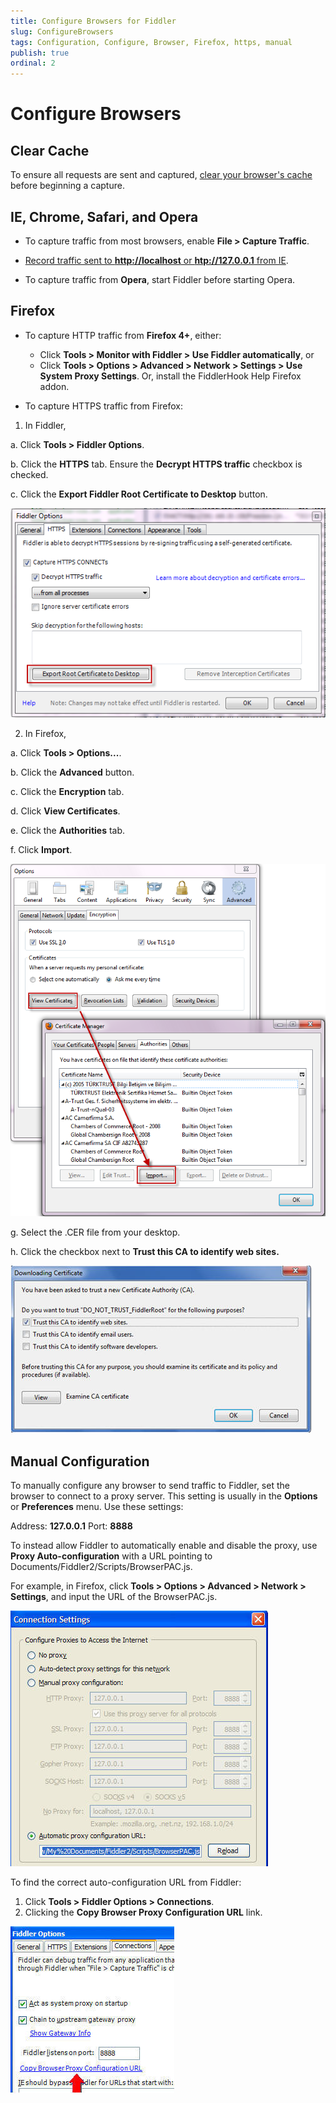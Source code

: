 ```yaml
---
title: Configure Browsers for Fiddler
slug: ConfigureBrowsers
tags: Configuration, Configure, Browser, Firefox, https, manual
publish: true
ordinal: 2
---
```


Configure Browsers
==================

Clear Cache
-----------

To ensure all requests are sent and captured, [clear your browser's cache][7] before beginning a capture.

IE, Chrome, Safari, and Opera
-----------------------------
+ To capture traffic from most browsers, enable **File > Capture Traffic**. 

+ [Record traffic sent to **http://localhost** or **htp://127.0.0.1** from IE][6].

+ To capture traffic from **Opera**, start Fiddler before starting Opera.

Firefox
-------

+ To capture HTTP traffic from **Firefox 4+**, either:
  + Click **Tools > Monitor with Fiddler > Use Fiddler automatically**, or
  + Click **Tools > Options > Advanced > Network > Settings > Use System Proxy Settings**. Or, install the FiddlerHook Help Firefox addon.

+ To capture HTTPS traffic from Firefox:

1. In Fiddler, 

 a. Click **Tools > Fiddler Options**. 

 b. Click the **HTTPS** tab. Ensure the **Decrypt HTTPS traffic** checkbox is checked. 

 c. Click the **Export Fiddler Root Certificate to Desktop** button.
 
   ![Export Root Certificate to Desktop][1]

2. In Firefox, 

 a. Click **Tools > Options...**. 

 b. Click the **Advanced** button. 

 c. Click the **Encryption** tab. 

 d. Click **View Certificates**. 

 e. Click the **Authorities** tab. 

 f. Click **Import**.

   ![Import Certificate][2]

 g. Select the .CER file from your desktop.

 h. Click the checkbox next to **Trust this CA to identify web sites.**

  ![Trust this CA to identify web sites][3]

Manual Configuration
--------------------

To manually configure any browser to send traffic to Fiddler, set the browser to connect to a proxy server. This setting is usually in the **Options** or **Preferences** menu. Use these settings:

Address: **127.0.0.1**
Port: **8888**

To instead allow Fiddler to automatically enable and disable the proxy, use **Proxy Auto-configuration** with a URL pointing to Documents/Fiddler2/Scripts/BrowserPAC.js.

For example, in Firefox, click **Tools > Options > Advanced > Network > Settings**, and input the URL of the BrowserPAC.js.

![Automatic proxy configuration URL][4]

To find the correct auto-configuration URL from Fiddler:

1. Click **Tools > Fiddler Options > Connections**.
2. Clicking the **Copy Browser Proxy Configuration URL** link.

![Copy Auto-Correct URL][5]


[1]: ../../images/ConfigureBrowsers/ExportRootCertificateToDesktop.png
[2]: ../../images/ConfigureBrowsers/ImportCertificate.png
[3]: ../../images/ConfigureBrowsers/TrustThisCAToIdentifyWebsites.png
[4]: ../../images/ConfigureBrowsers/BrowserPAC.png
[5]: ../../images/ConfigureBrowsers/CopyAutoCorrectURL.jpg
[6]: ./MonitorTrafficToLocalhost.md
[7]: http://www.wikihow.com/Clear-Your-Browser's-Cache